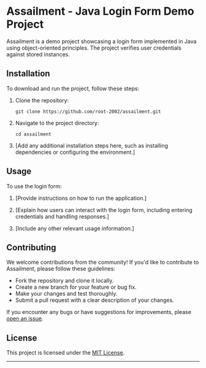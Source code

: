 
# Assailment - Java Login Form Demo Project

Assailment is a demo project showcasing a login form implemented in Java using object-oriented principles. The project verifies user credentials against stored instances.

## Installation

To download and run the project, follow these steps:

1. Clone the repository:

   ```
   git clone https://github.com/root-2002/assailment.git
   ```

2. Navigate to the project directory:

   ```
   cd assailment
   ```

3. [Add any additional installation steps here, such as installing dependencies or configuring the environment.]

## Usage

To use the login form:

1. [Provide instructions on how to run the application.]

2. [Explain how users can interact with the login form, including entering credentials and handling responses.]

3. [Include any other relevant usage information.]

## Contributing

We welcome contributions from the community! If you'd like to contribute to Assailment, please follow these guidelines:

- Fork the repository and clone it locally.
- Create a new branch for your feature or bug fix.
- Make your changes and test thoroughly.
- Submit a pull request with a clear description of your changes.

If you encounter any bugs or have suggestions for improvements, please [open an issue](https://github.com/root-2002/assailment/issues).

## License

This project is licensed under the [MIT License](LICENSE).

---
